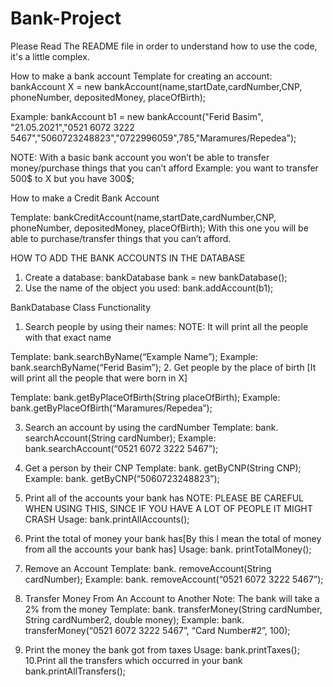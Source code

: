 # Bank-Project
Please Read The README file in order to understand how to use the code, it's a little complex.

How to make a bank account
Template for creating an account:
bankAccount X = new bankAccount(name,startDate,cardNumber,CNP, phoneNumber, depositedMoney, placeOfBirth);

Example: bankAccount b1 = new bankAccount("Ferid Basim", "21.05.2021","0521 6072 3222 5467","5060723248823","0722996059",785,"Maramures/Repedea");

NOTE: With a basic bank account you won’t be able to transfer money/purchase things that you can’t afford 
Example: you want to transfer 500$ to X but you have 300$;

How to make a Credit Bank Account

Template:
bankCreditAccount(name,startDate,cardNumber,CNP, phoneNumber, depositedMoney, placeOfBirth);
With this one you will be able to purchase/transfer things that you can’t afford.

HOW TO ADD THE BANK ACCOUNTS IN THE DATABASE

1.	Create a database:
  bankDatabase bank = new bankDatabase();
2.	Use the name of the object you used:
bank.addAccount(b1);

BankDatabase Class Functionality 

1.	Search people by using their names: 
NOTE: It will print all the people with that exact name

Template:
bank.searchByName(“Example Name”);
Example: 
bank.searchByName(“Ferid Basim”);
2.	Get people by the place of birth
[It will print all the people that were born in X]

Template: 
bank.getByPlaceOfBirth(String placeOfBirth);
Example:
bank.getByPlaceOfBirth(“Maramures/Repedea”);

3.	Search an account by using the cardNumber
Template:
bank. searchAccount(String cardNumber);
Example:
bank.searchAccount(“0521 6072 3222 5467”);

4.	Get a person by their CNP
Template:
bank. getByCNP(String CNP);
Example:
bank. getByCNP(“5060723248823”);
5.	Print all of the accounts your bank has
NOTE: PLEASE BE CAREFUL WHEN USING THIS, SINCE IF YOU HAVE A LOT OF PEOPLE IT MIGHT CRASH
Usage:
bank.printAllAccounts();
6.	Print the total of money your bank has[By this I mean the total of money from all the accounts your bank has]
Usage:
bank. printTotalMoney();

7.	Remove an Account
Template: 
bank. removeAccount(String cardNumber);
Example:
bank. removeAccount(“0521 6072 3222 5467”);
8.	Transfer Money From An Account to Another
Note: The bank will take a 2% from the money
Template:
bank. transferMoney(String cardNumber, String cardNumber2, double money);
Example:
bank. transferMoney(“0521 6072 3222 5467”, “Card Number#2”, 100);
9.	Print the money the bank got from taxes
Usage:
bank.printTaxes();
    10.Print all the transfers which occurred in your bank
bank.printAllTransfers();
